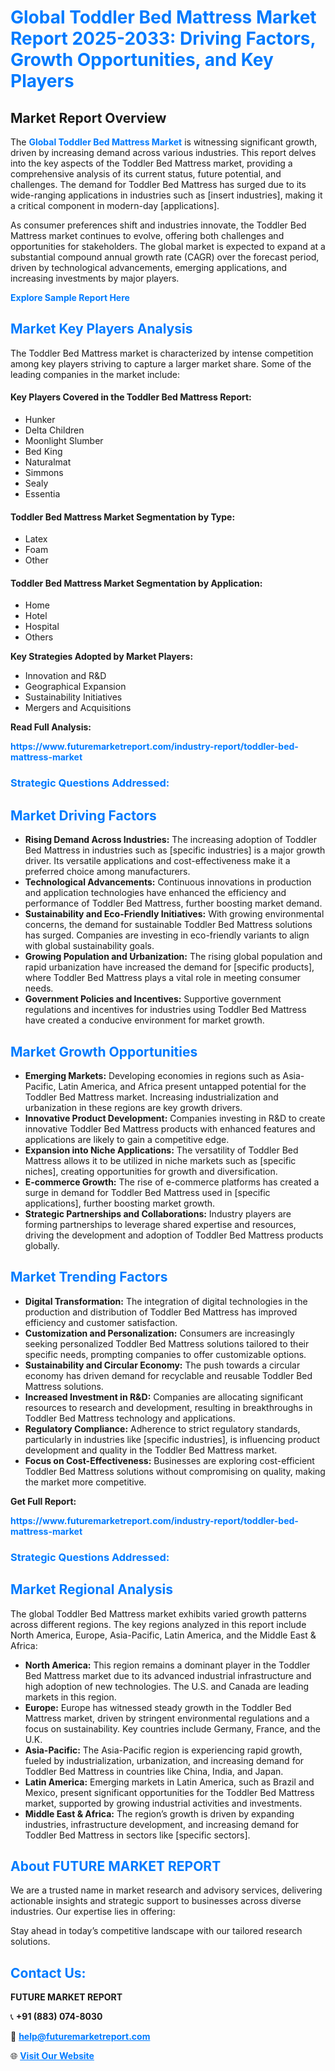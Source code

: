 <h1 style="color: #007BFF;">Global Toddler Bed Mattress Market Report 2025-2033: Driving Factors, Growth Opportunities, and Key Players</h1>

<section id="overview">
<h2>Market Report Overview</h2>
<p>The <a href="https://www.futuremarketreport.com/industry-report/toddler-bed-mattress-market" style="color: #007BFF; text-decoration: none;"><strong>Global Toddler Bed Mattress Market</strong></a> is witnessing significant growth, driven by increasing demand across various industries. This report delves into the key aspects of the Toddler Bed Mattress market, providing a comprehensive analysis of its current status, future potential, and challenges. The demand for Toddler Bed Mattress has surged due to its wide-ranging applications in industries such as [insert industries], making it a critical component in modern-day [applications].</p>
<p>As consumer preferences shift and industries innovate, the Toddler Bed Mattress market continues to evolve, offering both challenges and opportunities for stakeholders. The global market is expected to expand at a substantial compound annual growth rate (CAGR) over the forecast period, driven by technological advancements, emerging applications, and increasing investments by major players.</p>
</section>

<section id="overview">
<p><a href="https://www.futuremarketreport.com/request-sample/reportId=62249" style="color: #007BFF; text-decoration: none;"><strong>Explore Sample Report Here</strong></a></p>
</section>

<section id="key-players">
<h2 style="color: #007BFF;">Market Key Players Analysis</h2>
<p>The Toddler Bed Mattress market is characterized by intense competition among key players striving to capture a larger market share. Some of the leading companies in the market include:</p>
<h4>Key Players Covered in the Toddler Bed Mattress Report:</h4>
<ul><li>Hunker</li><li>Delta Children</li><li>Moonlight Slumber</li><li>Bed King</li><li>Naturalmat</li><li>Simmons</li><li>Sealy</li><li>Essentia</li></ul>
<h4>Toddler Bed Mattress Market Segmentation by Type:</h4>
<ul><li>Latex</li><li>Foam</li><li>Other</li></ul>

<h4>Toddler Bed Mattress Market Segmentation by Application:</h4>
<ul><li>Home</li><li>Hotel</li><li>Hospital</li><li>Others</li></ul>
<p><strong>Key Strategies Adopted by Market Players:</strong></p>
<ul>
<li>Innovation and R&D</li>
<li>Geographical Expansion</li>
<li>Sustainability Initiatives</li>
<li>Mergers and Acquisitions</li>
</ul>
</section>

<section>
<p><strong>Read Full Analysis: </strong></p><a href="https://www.futuremarketreport.com/industry-report/toddler-bed-mattress-market" style="color: #007BFF; text-decoration: none;"><strong>https://www.futuremarketreport.com/industry-report/toddler-bed-mattress-market</strong></a>
<h3 style="color: #007BFF;">Strategic Questions Addressed:</h3>
</section>

<section id="driving-factors">
<h2 style="color: #007BFF;">Market Driving Factors</h2>
<ul>
<li><strong>Rising Demand Across Industries:</strong> The increasing adoption of Toddler Bed Mattress in industries such as [specific industries] is a major growth driver. Its versatile applications and cost-effectiveness make it a preferred choice among manufacturers.</li>
<li><strong>Technological Advancements:</strong> Continuous innovations in production and application technologies have enhanced the efficiency and performance of Toddler Bed Mattress, further boosting market demand.</li>
<li><strong>Sustainability and Eco-Friendly Initiatives:</strong> With growing environmental concerns, the demand for sustainable Toddler Bed Mattress solutions has surged. Companies are investing in eco-friendly variants to align with global sustainability goals.</li>
<li><strong>Growing Population and Urbanization:</strong> The rising global population and rapid urbanization have increased the demand for [specific products], where Toddler Bed Mattress plays a vital role in meeting consumer needs.</li>
<li><strong>Government Policies and Incentives:</strong> Supportive government regulations and incentives for industries using Toddler Bed Mattress have created a conducive environment for market growth.</li>
</ul>
</section>

<section id="growth-opportunities">
<h2 style="color: #007BFF;">Market Growth Opportunities</h2>
<ul>
<li><strong>Emerging Markets:</strong> Developing economies in regions such as Asia-Pacific, Latin America, and Africa present untapped potential for the Toddler Bed Mattress market. Increasing industrialization and urbanization in these regions are key growth drivers.</li>
<li><strong>Innovative Product Development:</strong> Companies investing in R&D to create innovative Toddler Bed Mattress products with enhanced features and applications are likely to gain a competitive edge.</li>
<li><strong>Expansion into Niche Applications:</strong> The versatility of Toddler Bed Mattress allows it to be utilized in niche markets such as [specific niches], creating opportunities for growth and diversification.</li>
<li><strong>E-commerce Growth:</strong> The rise of e-commerce platforms has created a surge in demand for Toddler Bed Mattress used in [specific applications], further boosting market growth.</li>
<li><strong>Strategic Partnerships and Collaborations:</strong> Industry players are forming partnerships to leverage shared expertise and resources, driving the development and adoption of Toddler Bed Mattress products globally.</li>
</ul>
</section>

<section id="trending-factors">
<h2 style="color: #007BFF;">Market Trending Factors</h2>
<ul>
<li><strong>Digital Transformation:</strong> The integration of digital technologies in the production and distribution of Toddler Bed Mattress has improved efficiency and customer satisfaction.</li>
<li><strong>Customization and Personalization:</strong> Consumers are increasingly seeking personalized Toddler Bed Mattress solutions tailored to their specific needs, prompting companies to offer customizable options.</li>
<li><strong>Sustainability and Circular Economy:</strong> The push towards a circular economy has driven demand for recyclable and reusable Toddler Bed Mattress solutions.</li>
<li><strong>Increased Investment in R&D:</strong> Companies are allocating significant resources to research and development, resulting in breakthroughs in Toddler Bed Mattress technology and applications.</li>
<li><strong>Regulatory Compliance:</strong> Adherence to strict regulatory standards, particularly in industries like [specific industries], is influencing product development and quality in the Toddler Bed Mattress market.</li>
<li><strong>Focus on Cost-Effectiveness:</strong> Businesses are exploring cost-efficient Toddler Bed Mattress solutions without compromising on quality, making the market more competitive.</li>
</ul>
</section>

<section>
<p><strong>Get Full Report: </strong></p><a href="https://www.futuremarketreport.com/industry-report/toddler-bed-mattress-market" style="color: #007BFF; text-decoration: none;"><strong>https://www.futuremarketreport.com/industry-report/toddler-bed-mattress-market</strong></a>
<h3 style="color: #007BFF;">Strategic Questions Addressed:</h3>
</section>


<section id="regional-analysis">
<h2 style="color: #007BFF;">Market Regional Analysis</h2>
<p>The global Toddler Bed Mattress market exhibits varied growth patterns across different regions. The key regions analyzed in this report include North America, Europe, Asia-Pacific, Latin America, and the Middle East & Africa:</p>
<ul>
<li><strong>North America:</strong> This region remains a dominant player in the Toddler Bed Mattress market due to its advanced industrial infrastructure and high adoption of new technologies. The U.S. and Canada are leading markets in this region.</li>
<li><strong>Europe:</strong> Europe has witnessed steady growth in the Toddler Bed Mattress market, driven by stringent environmental regulations and a focus on sustainability. Key countries include Germany, France, and the U.K.</li>
<li><strong>Asia-Pacific:</strong> The Asia-Pacific region is experiencing rapid growth, fueled by industrialization, urbanization, and increasing demand for Toddler Bed Mattress in countries like China, India, and Japan.</li>
<li><strong>Latin America:</strong> Emerging markets in Latin America, such as Brazil and Mexico, present significant opportunities for the Toddler Bed Mattress market, supported by growing industrial activities and investments.</li>
<li><strong>Middle East & Africa:</strong> The region’s growth is driven by expanding industries, infrastructure development, and increasing demand for Toddler Bed Mattress in sectors like [specific sectors].</li>
</ul>
</section>

<footer>
<h2 style="color: #007BFF;">About FUTURE MARKET REPORT</h2>
<p>We are a trusted name in market research and advisory services, delivering actionable insights and strategic support to businesses across diverse industries. Our expertise lies in offering:</p>

<p>Stay ahead in today’s competitive landscape with our tailored research solutions.</p>

<h2 style="color: #007BFF;">Contact Us:</h2>
<p><strong>FUTURE MARKET REPORT</strong></p>
<p>📞 <strong>+91 (883) 074-8030</strong></p>
<p>📧 <strong><a href="mailto:help@futuremarketreport.com" style="color: #007BFF;">help@futuremarketreport.com</a></strong></p>
<p>🌐 <strong><a href="https://www.futuremarketreport.com/" style="color: #007BFF;">Visit Our Website</a></strong></p>
</footer>